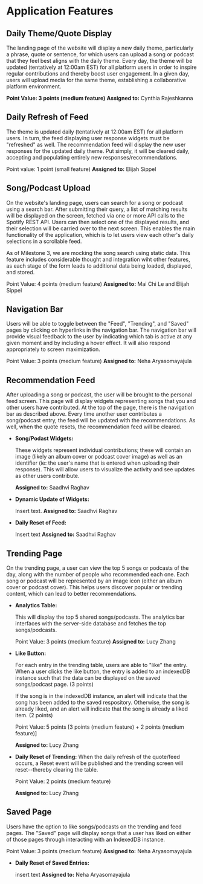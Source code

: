 # Application Features

## Daily Theme/Quote Display

The landing page of the website will display a new daily theme, particularly a phrase, quote or sentence, for which users can upload a song or podcast that they feel best aligns with the daily theme. Every day, the theme will be updated (tentatively at 12:00am EST) for all platform users in order to inspire regular contributions and thereby boost user engagement. In a given day, users will upload media for the same theme, establishing a collaborative platform environment.

**Point Value: 3 points (medium feature)**
**Assigned to:** Cynthia Rajeshkanna

## Daily Refresh of Feed

The theme is updated daily (tentatively at 12:00am EST) for all platform users. In turn, the feed displaying user response widgets must be "refreshed" as well. The recommendation feed will display the new user responses for the updated daily theme. Put simply, it will be cleared daily, accepting and populating entirely new responses/recommendations.

Point value: 1 point (small feature)
**Assigned to:** Elijah Sippel

## Song/Podcast Upload

On the website's landing page, users can search for a song or podcast using a search bar. After submitting their query, a list of matching results will be displayed on the screen, fetched via one or more API calls to the Spotify REST API. Users can then select one of the displayed results, and their selection will be carried over to the next screen. This enables the main functionality of the application, which is to let users view each other's daily selections in a scrollable feed.

As of Milestone 3, we are mocking the song search using static data. This feature includes considerable thought and integration wiht other features, as each stage of the form leads to additional data being loaded, displayed, and stored.

Point Value: 4 points (medium feature)
**Assigned to:** Mai Chi Le and Elijah Sippel

## Navigation Bar 
Users will be able to toggle between the "Feed", "Trending", and "Saved" pages by clicking on hyperlinks in the navigation bar. The navigation bar will provide visual feedback to the user by indicating which tab is active at any given moment and by including a hover effect. It will also respond appropriately to screen maximization.

Point Value: 3 points (medium feature)
**Assigned to:** Neha Aryasomayajula

## Recommendation Feed

After uploading a song or podcast, the user will be brought to the personal feed screen. This page will display widgets representing songs that you and other users have contributed. At the top of the page, there is the navigation bar as described above. Every time another user contributes a song/podcast entry, the feed will be updated with the recommendations. As well, when the quote resets, the recommendation feed will be cleared. 

- **Song/Podast Widgets:**

  These widgets represent individual contributions; these will contain an image (likely an album cover or podcast cover image) as well as an identifier (ie: the user's name that is entered when uploading their response).       This will allow users to visualize the activity and see updates as other users contribute.

  **Assigned to:** Saadhvi Raghav

- **Dynamic Update of Widgets:**

  Insert text. 
  **Assigned to:** Saadhvi Raghav

- **Daily Reset of Feed:**

  Insert text
  **Assigned to:** Saadhvi Raghav

## Trending Page
On the trending page, a user can view the top 5 songs or podcasts of the day, along with the number of people who recommended each one. Each song or podcast will be represented by an image icon (either an album cover or podcast cover). This helps users discover popular or trending content, which can lead to better recommendations.

- **Analytics Table:**
  
  This will display the top 5 shared songs/podcasts. The analytics bar interfaces with the server-side database and fetches the top songs/podcasts. 

  Point Value: 3 points (medium feature)
  **Assigned to:** Lucy Zhang

- **Like Button:**

  For each entry in the trending table, users are able to "like" the entry. When a user clicks the like button, the entry is added to an indexedDB instance such that the data can be displayed on the saved songs/podcast page.   (3 points)

  If the song is in the indexedDB instance, an alert will indicate that the song has been added to the saved respository. Otherwise, the song is already liked, and an alert will indicate that the song is already a liked        item. (2 points)

  Point Value: 5 points [3 points (medium feature) + 2 points (medium feature)]

  **Assigned to:** Lucy Zhang 

- **Daily Reset of Trending:**
  When the daily refresh of the quote/feed occurs, a Reset event will be published and the trending screen will reset--thereby clearing the table. 

  Point Value: 2 points (medium feature)

  **Assigned to:** Lucy Zhang 

## Saved Page
Users have the option to like songs/podcasts on the trending and feed pages. The "Saved" page will display songs that a user has liked on either of those pages through interacting with an IndexedDB instance.

Point Value: 3 points (medium feature)
**Assigned to:** Neha Aryasomayajula

- **Daily Reset of Saved Entries:**

  insert text
  **Assigned to:** Neha Aryasomayajula

